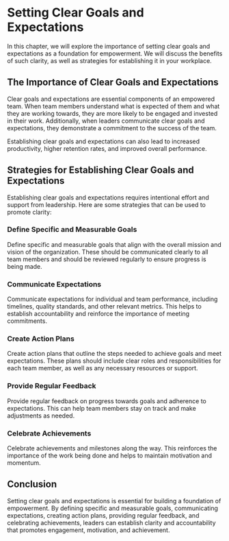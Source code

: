 Setting Clear Goals and Expectations
======================================================================================

In this chapter, we will explore the importance of setting clear goals and expectations as a foundation for empowerment. We will discuss the benefits of such clarity, as well as strategies for establishing it in your workplace.

The Importance of Clear Goals and Expectations
----------------------------------------------

Clear goals and expectations are essential components of an empowered team. When team members understand what is expected of them and what they are working towards, they are more likely to be engaged and invested in their work. Additionally, when leaders communicate clear goals and expectations, they demonstrate a commitment to the success of the team.

Establishing clear goals and expectations can also lead to increased productivity, higher retention rates, and improved overall performance.

Strategies for Establishing Clear Goals and Expectations
--------------------------------------------------------

Establishing clear goals and expectations requires intentional effort and support from leadership. Here are some strategies that can be used to promote clarity:

### Define Specific and Measurable Goals

Define specific and measurable goals that align with the overall mission and vision of the organization. These should be communicated clearly to all team members and should be reviewed regularly to ensure progress is being made.

### Communicate Expectations

Communicate expectations for individual and team performance, including timelines, quality standards, and other relevant metrics. This helps to establish accountability and reinforce the importance of meeting commitments.

### Create Action Plans

Create action plans that outline the steps needed to achieve goals and meet expectations. These plans should include clear roles and responsibilities for each team member, as well as any necessary resources or support.

### Provide Regular Feedback

Provide regular feedback on progress towards goals and adherence to expectations. This can help team members stay on track and make adjustments as needed.

### Celebrate Achievements

Celebrate achievements and milestones along the way. This reinforces the importance of the work being done and helps to maintain motivation and momentum.

Conclusion
----------

Setting clear goals and expectations is essential for building a foundation of empowerment. By defining specific and measurable goals, communicating expectations, creating action plans, providing regular feedback, and celebrating achievements, leaders can establish clarity and accountability that promotes engagement, motivation, and achievement.

